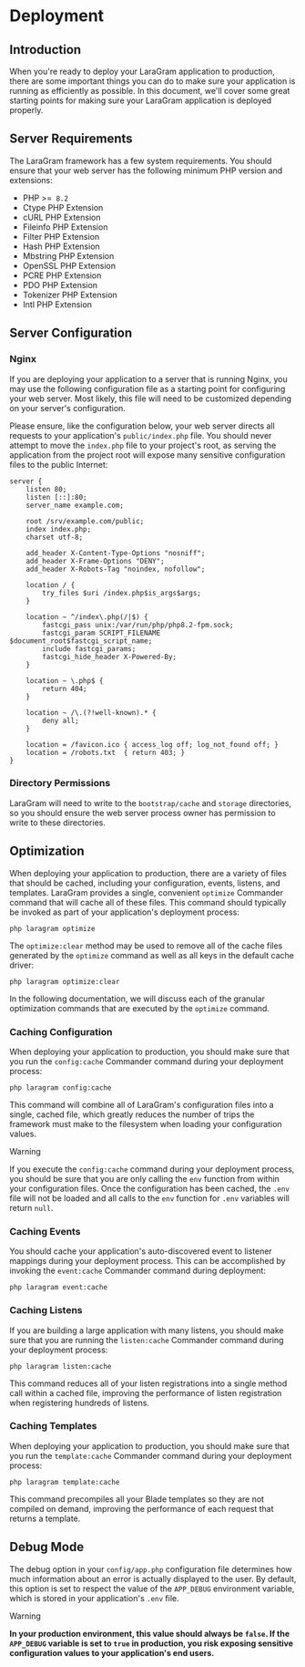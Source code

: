 # Deployment

<a name="introduction"></a>
## Introduction

When you're ready to deploy your LaraGram application to production, there are some important things you can do to make sure your application is running as efficiently as possible. In this document, we'll cover some great starting points for making sure your LaraGram application is deployed properly.

<a name="server-requirements"></a>
## Server Requirements

The LaraGram framework has a few system requirements. You should ensure that your web server has the following minimum PHP version and extensions:

<div class="content-list" markdown="1">

- PHP >=` 8.2`
- Ctype PHP Extension
- cURL PHP Extension
- Fileinfo PHP Extension
- Filter PHP Extension
- Hash PHP Extension
- Mbstring PHP Extension
- OpenSSL PHP Extension
- PCRE PHP Extension
- PDO PHP Extension
- Tokenizer PHP Extension
- Intl PHP Extension

</div>

<a name="server-configuration"></a>
## Server Configuration

<a name="nginx"></a>
### Nginx

If you are deploying your application to a server that is running Nginx, you may use the following configuration file as a starting point for configuring your web server. Most likely, this file will need to be customized depending on your server's configuration.

Please ensure, like the configuration below, your web server directs all requests to your application's `public/index.php` file. You should never attempt to move the `index.php` file to your project's root, as serving the application from the project root will expose many sensitive configuration files to the public Internet:

```nginx
server {
    listen 80;
    listen [::]:80;
    server_name example.com;
    
    root /srv/example.com/public;
    index index.php;
    charset utf-8;
    
    add_header X-Content-Type-Options "nosniff";
    add_header X-Frame-Options "DENY";
    add_header X-Robots-Tag "noindex, nofollow";

    location / {
        try_files $uri /index.php$is_args$args;
    }
    
    location ~ ^/index\.php(/|$) {
        fastcgi_pass unix:/var/run/php/php8.2-fpm.sock;
        fastcgi_param SCRIPT_FILENAME $document_root$fastcgi_script_name;
        include fastcgi_params;
        fastcgi_hide_header X-Powered-By;
    }
    
    location ~ \.php$ {
        return 404;
    }
    
    location ~ /\.(?!well-known).* {
        deny all;
    }

    location = /favicon.ico { access_log off; log_not_found off; }
    location = /robots.txt  { return 403; }
}
```

<a name="directory-permissions"></a>
### Directory Permissions

LaraGram will need to write to the `bootstrap/cache` and `storage` directories, so you should ensure the web server process owner has permission to write to these directories.

<a name="optimization"></a>
## Optimization

When deploying your application to production, there are a variety of files that should be cached, including your configuration, events, listens, and templates. LaraGram provides a single, convenient `optimize` Commander command that will cache all of these files. This command should typically be invoked as part of your application's deployment process:

```shell
php laragram optimize
```

The `optimize:clear` method may be used to remove all of the cache files generated by the `optimize` command as well as all keys in the default cache driver:

```shell
php laragram optimize:clear
```

In the following documentation, we will discuss each of the granular optimization commands that are executed by the `optimize` command.

<a name="optimizing-configuration-loading"></a>
### Caching Configuration

When deploying your application to production, you should make sure that you run the `config:cache` Commander command during your deployment process:

```shell
php laragram config:cache
```

This command will combine all of LaraGram's configuration files into a single, cached file, which greatly reduces the number of trips the framework must make to the filesystem when loading your configuration values.

> [!WARNING]
> If you execute the `config:cache` command during your deployment process, you should be sure that you are only calling the `env` function from within your configuration files. Once the configuration has been cached, the `.env` file will not be loaded and all calls to the `env` function for `.env` variables will return `null`.

<a name="caching-events"></a>
### Caching Events

You should cache your application's auto-discovered event to listener mappings during your deployment process. This can be accomplished by invoking the `event:cache` Commander command during deployment:

```shell
php laragram event:cache
```

<a name="optimizing-listen-loading"></a>
### Caching Listens

If you are building a large application with many listens, you should make sure that you are running the `listen:cache` Commander command during your deployment process:

```shell
php laragram listen:cache
```

This command reduces all of your listen registrations into a single method call within a cached file, improving the performance of listen registration when registering hundreds of listens.

<a name="optimizing-template-loading"></a>
### Caching Templates

When deploying your application to production, you should make sure that you run the `template:cache` Commander command during your deployment process:

```shell
php laragram template:cache
```

This command precompiles all your Blade templates so they are not compiled on demand, improving the performance of each request that returns a template.

<a name="debug-mode"></a>
## Debug Mode

The debug option in your `config/app.php` configuration file determines how much information about an error is actually displayed to the user. By default, this option is set to respect the value of the `APP_DEBUG` environment variable, which is stored in your application's `.env` file.

> [!WARNING]
> **In your production environment, this value should always be `false`. If the `APP_DEBUG` variable is set to `true` in production, you risk exposing sensitive configuration values to your application's end users.**
